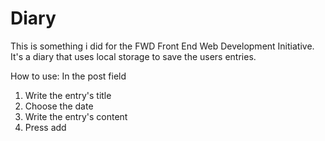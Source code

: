 # Diary
This is something i did for the FWD Front End Web Development Initiative.
It's a diary that uses local storage to save the users entries.

How to use: In the post field 
1. Write the entry's title 
2. Choose the date 
3. Write the entry's content 
4. Press add
